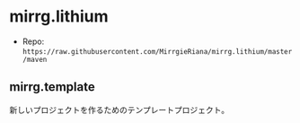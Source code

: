 # mirrg.lithium

- Repo: `https://raw.githubusercontent.com/MirrgieRiana/mirrg.lithium/master/maven`

## mirrg.template

新しいプロジェクトを作るためのテンプレートプロジェクト。
